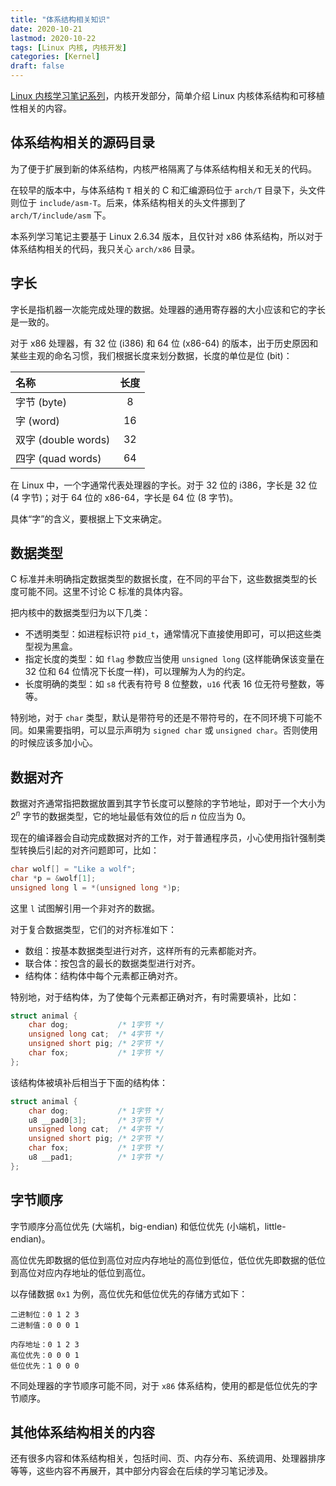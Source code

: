 ```yaml
---
title: "体系结构相关知识"
date: 2020-10-21
lastmod: 2020-10-22
tags: [Linux 内核, 内核开发]
categories: [Kernel]
draft: false
---
```


[Linux 内核学习笔记系列](/posts/kernel/kernel)，内核开发部分，简单介绍 Linux 内核体系结构和可移植性相关的内容。

<!--more-->

## 体系结构相关的源码目录

为了便于扩展到新的体系结构，内核严格隔离了与体系结构相关和无关的代码。

在较早的版本中，与体系结构 `T` 相关的 C 和汇编源码位于 `arch/T` 目录下，头文件则位于 `include/asm-T`。后来，体系结构相关的头文件挪到了 `arch/T/include/asm` 下。

本系列学习笔记主要基于 Linux 2.6.34 版本，且仅针对 x86 体系结构，所以对于体系结构相关的代码，我只关心 `arch/x86` 目录。

## 字长

字长是指机器一次能完成处理的数据。处理器的通用寄存器的大小应该和它的字长是一致的。

对于 x86 处理器，有 32 位 (i386) 和 64 位 (x86-64) 的版本，出于历史原因和某些主观的命名习惯，我们根据长度来划分数据，长度的单位是位 (bit)：

| 名称 | 长度 |
| :--- | :---: |
| 字节 (byte) | 8 |
| 字 (word) | 16 |
| 双字 (double words) | 32 |
| 四字 (quad words) | 64 |

在 Linux 中，一个字通常代表处理器的字长。对于 32 位的 i386，字长是 32 位 (4 字节)；对于 64 位的 x86-64，字长是 64 位 (8 字节)。

具体“字”的含义，要根据上下文来确定。

## 数据类型

C 标准并未明确指定数据类型的数据长度，在不同的平台下，这些数据类型的长度可能不同。这里不讨论 C 标准的具体内容。

把内核中的数据类型归为以下几类：

- 不透明类型：如进程标识符 `pid_t`，通常情况下直接使用即可，可以把这些类型视为黑盒。
- 指定长度的类型：如 `flag` 参数应当使用 `unsigned long` (这样能确保该变量在 32 位和 64 位情况下长度一样)，可以理解为人为的约定。
- 长度明确的类型：如 `s8` 代表有符号 8 位整数，`u16` 代表 16 位无符号整数，等等。

特别地，对于 `char` 类型，默认是带符号的还是不带符号的，在不同环境下可能不同。如果需要指明，可以显示声明为 `signed char` 或 `unsigned char`。否则使用的时候应该多加小心。

## 数据对齐

数据对齐通常指把数据放置到其字节长度可以整除的字节地址，即对于一个大小为 $2^{n}$ 字节的数据类型，它的地址最低有效位的后 $n$ 位应当为 $0$。

现在的编译器会自动完成数据对齐的工作，对于普通程序员，小心使用指针强制类型转换后引起的对齐问题即可，比如：

```c
char wolf[] = "Like a wolf";
char *p = &wolf[1];
unsigned long l = *(unsigned long *)p;
```

这里 `l` 试图解引用一个非对齐的数据。

对于复合数据类型，它们的对齐标准如下：

- 数组：按基本数据类型进行对齐，这样所有的元素都能对齐。
- 联合体：按包含的最长的数据类型进行对齐。
- 结构体：结构体中每个元素都正确对齐。

特别地，对于结构体，为了使每个元素都正确对齐，有时需要填补，比如：

```c
struct animal {
    char dog;           /* 1字节 */
    unsigned long cat;  /* 4字节 */
    unsigned short pig; /* 2字节 */
    char fox;           /* 1字节 */
};
```

该结构体被填补后相当于下面的结构体：

```c
struct animal {
    char dog;           /* 1字节 */
    u8 __pad0[3];       /* 3字节 */
    unsigned long cat;  /* 4字节 */
    unsigned short pig; /* 2字节 */
    char fox;           /* 1字节 */
    u8 __pad1;          /* 1字节 */
};
```

## 字节顺序

字节顺序分高位优先 (大端机，big-endian) 和低位优先 (小端机，little-endian)。

高位优先即数据的低位到高位对应内存地址的高位到低位，低位优先即数据的低位到高位对应内存地址的低位到高位。

以存储数据 `0x1` 为例，高位优先和低位优先的存储方式如下：

```text
二进制位：0 1 2 3
二进制值：0 0 0 1

内存地址：0 1 2 3
高位优先：0 0 0 1
低位优先：1 0 0 0
```

不同处理器的字节顺序可能不同，对于 `x86` 体系结构，使用的都是低位优先的字节顺序。

## 其他体系结构相关的内容

还有很多内容和体系结构相关，包括时间、页、内存分布、系统调用、处理器排序等等，这些内容不再展开，其中部分内容会在后续的学习笔记涉及。

